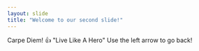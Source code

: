 ```yaml
---
layout: slide
title: "Welcome to our second slide!"
---
```

Carpe Diem! :+1: "Live Like A Hero"
Use the left arrow to go back!
